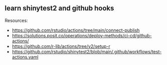 ## learn shinytest2 and github hooks


Resources: 

- <https://github.com/rstudio/actions/tree/main/connect-publish> 
- <https://solutions.posit.co/operations/deploy-methods/ci-cd/github-actions/> 
- <https://github.com/r-lib/actions/tree/v2/setup-r> 
- <https://github.com/rstudio/shinytest2/blob/main/.github/workflows/test-actions.yaml> 
